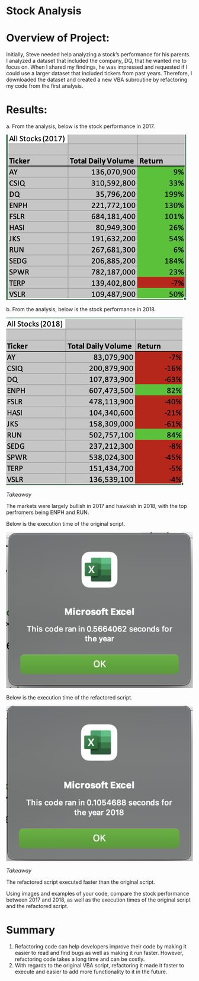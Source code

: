 # Stock Analysis

# Overview of Project: 
Initially, Steve needed help analyzing a stock’s performance for his parents. I analyzed a dataset that included the company, DQ, that he wanted me to focus on. When I shared my findings, he was impressed and requested if I could use a larger dataset that included tickers from past years. Therefore, I downloaded the dataset and created a new VBA subroutine by refactoring my code from the first analysis. 


# Results: 
a. From the analysis, below is the stock performance in 2017.

![This is an image](https://github.com/jackfrost68/stock-analysis/blob/c943018a6875f6aac760901ca297df063b42c8f4/2017.png)


b. From the analysis, below is the stock performance in 2018. 

![This is an image](https://github.com/jackfrost68/stock-analysis/blob/c943018a6875f6aac760901ca297df063b42c8f4/2018.png)

*Takeaway* 

The markets were largely bullish in 2017 and hawkish in 2018, with the top perfromers being ENPH and RUN. 


Below is the execution time of the original script.

![This is an image](https://github.com/jackfrost68/stock-analysis/blob/c943018a6875f6aac760901ca297df063b42c8f4/VBA_Challenge_2017.png)


Below is the execution time of the refactored script. 

![This is an image](https://github.com/jackfrost68/stock-analysis/blob/c943018a6875f6aac760901ca297df063b42c8f4/VBA_Challenge_2018.png)

*Takeaway* 

The refactored script executed faster than the original script. 

Using images and examples of your code, compare the stock performance between 2017 and 2018, as well as the execution times of the original script and the refactored script.

# Summary 
1. Refactoring code can help developers improve their code by making it easier to read and find bugs as well as making it run faster. However, refactoring code takes a long time and can be costly. 
2. With regards to the original VBA script, refactoring it made it faster to execute and easier to add more functionality to it in the future. 

